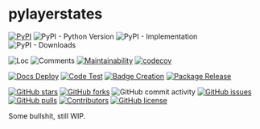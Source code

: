 # pylayerstates

[![PyPI](https://img.shields.io/pypi/v/pylayerstates)](https://pypi.org/project/pylayerstates/)
![PyPI - Python Version](https://img.shields.io/pypi/pyversions/pylayerstates)
![PyPI - Implementation](https://img.shields.io/pypi/implementation/pylayerstates)
![PyPI - Downloads](https://img.shields.io/pypi/dm/pylayerstates)

![Loc](https://img.shields.io/endpoint?url=https://gist.githubusercontent.com/HansBug/7eb8c32d6549edaa09592ca2a5a47187/raw/loc.json)
![Comments](https://img.shields.io/endpoint?url=https://gist.githubusercontent.com/HansBug/7eb8c32d6549edaa09592ca2a5a47187/raw/comments.json)
[![Maintainability](https://api.codeclimate.com/v1/badges/5b6e14a915b63faeae90/maintainability)](https://codeclimate.com/github/HansBug/pylayerstates/maintainability)
[![codecov](https://codecov.io/gh/hansbug/pylayerstates/branch/main/graph/badge.svg?token=XJVDP4EFAT)](https://codecov.io/gh/hansbug/pylayerstates)

[![Docs Deploy](https://github.com/hansbug/pylayerstates/workflows/Docs%20Deploy/badge.svg)](https://github.com/hansbug/pylayerstates/actions?query=workflow%3A%22Docs+Deploy%22)
[![Code Test](https://github.com/hansbug/pylayerstates/workflows/Code%20Test/badge.svg)](https://github.com/hansbug/pylayerstates/actions?query=workflow%3A%22Code+Test%22)
[![Badge Creation](https://github.com/hansbug/pylayerstates/workflows/Badge%20Creation/badge.svg)](https://github.com/hansbug/pylayerstates/actions?query=workflow%3A%22Badge+Creation%22)
[![Package Release](https://github.com/hansbug/pylayerstates/workflows/Package%20Release/badge.svg)](https://github.com/hansbug/pylayerstates/actions?query=workflow%3A%22Package+Release%22)

[![GitHub stars](https://img.shields.io/github/stars/hansbug/pylayerstates)](https://github.com/hansbug/pylayerstates/stargazers)
[![GitHub forks](https://img.shields.io/github/forks/hansbug/pylayerstates)](https://github.com/hansbug/pylayerstates/network)
![GitHub commit activity](https://img.shields.io/github/commit-activity/m/hansbug/pylayerstates)
[![GitHub issues](https://img.shields.io/github/issues/hansbug/pylayerstates)](https://github.com/hansbug/pylayerstates/issues)
[![GitHub pulls](https://img.shields.io/github/issues-pr/hansbug/pylayerstates)](https://github.com/hansbug/pylayerstates/pulls)
[![Contributors](https://img.shields.io/github/contributors/hansbug/pylayerstates)](https://github.com/hansbug/pylayerstates/graphs/contributors)
[![GitHub license](https://img.shields.io/github/license/hansbug/pylayerstates)](https://github.com/hansbug/pylayerstates/blob/master/LICENSE)

Some bullshit, still WIP.

